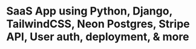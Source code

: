# SaaS App using Python, Django, TailwindCSS, Neon Postgres, Stripe API, User auth, deployment, & more